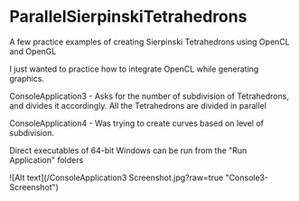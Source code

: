 # ParallelSierpinskiTetrahedrons
A few practice examples of creating Sierpinski Tetrahedrons using OpenCL and OpenGL

I just wanted to practice how to integrate OpenCL while generating graphics.

ConsoleApplication3 - Asks for the number of subdivision of Tetrahedrons, and divides it accordingly. All the Tetrahedrons are divided in parallel

ConsoleApplication4 - Was trying to create curves based on level of subdivision.

Direct executables of 64-bit Windows can be run from the "Run Application" folders

![Alt text](/ConsoleApplication3 Screenshot.jpg?raw=true "Console3-Screenshot")
